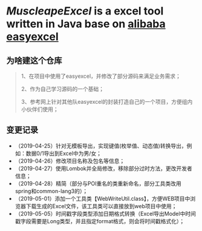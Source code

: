 # *MuscleapeExcel* is a excel tool written in Java base on [alibaba easyexcel](https://github.com/alibaba/easyexcel)

## 为啥建这个仓库

> 1、在项目中使用了easyexcel，并修改了部分源码来满足业务需求；
>
> 2、作为自己学习源码的一个基础；
>
> 3、参考网上针对其他队easyexcel的封装打造自己的一个项目，方便组内小伙伴们使用；


## 变更记录

- （2019-04-25）针对无模板导出，实现键值(枚举值、动态值)转换导出，例如：数据0/1导出到Excel中为男/女；
- （2019-04-26）修改项目名称及包名等信息；
- （2019-04-27）使用Lombok并全局修改，移除部分过时方法，更改开发者信息；
- （2019-04-28）精简（部分与POI重名的类重新命名，部分工具类改用spring和common-lang3的）；
- （2019-05-01）添加一个工具类【WebWriteUtil.class】，方便WEB项目中浏览器下载生成的Excel文件，该工具类可以直接放到web项目中使用；
- （2019-05-05）时间戳字段类型添加日期格式转换（Excel导出Model中时间戳字段需要是Long类型，并且指定format格式，则会将时间戳格式化）；